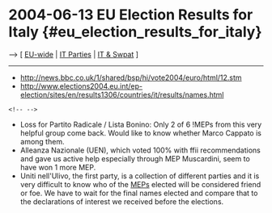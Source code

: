 # 2004-06-13 EU Election Results for Italy {#eu_election_results_for_italy}

\--\> \[ [ EU-wide](ElectResu0406En "wikilink") \| [ IT
Parties](ElectItPart0405En "wikilink") \| [ IT &
Swpat](SwpatitEn "wikilink") \]

------------------------------------------------------------------------

-   <http://news.bbc.co.uk/1/shared/bsp/hi/vote2004/euro/html/12.stm>
-   <http://www.elections2004.eu.int/ep-election/sites/en/results1306/countries/it/results/names.html>

```{=html}
<!-- -->
```
-   Loss for Partito Radicale / Lista Bonino: Only 2 of 6 !MEPs from
    this very helpful group come back. Would like to know whether Marco
    Cappato is among them.
-   Alleanza Nazionale (UEN), which voted 100% with ffii recommendations
    and gave us active help especially through MEP Muscardini, seem to
    have won 1 more MEP.
-   Uniti nell\'Ulivo, the first party, is a collection of different
    parties and it is very difficult to know who of the
    [MEPs](MEPs "wikilink") elected will be considered friend or foe. We
    have to wait for the final names elected and compare that to the
    declarations of interest we received before the elections.
